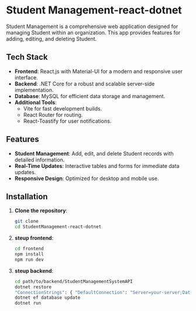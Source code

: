 # Student Management-react-dotnet

 Student Management  is a comprehensive web application designed for managing Student within an organization. This app provides features for adding, editing, and deleting Student.

## Tech Stack
- **Frontend**: React.js with Material-UI for a modern and responsive user interface.
- **Backend**: .NET Core for a robust and scalable server-side implementation.
- **Database**: MySQL for efficient data storage and management.
- **Additional Tools**: 
  - Vite for fast development builds.
  - React Router for routing.
  - React-Toastify for user notifications.

## Features
- **Student Management**: Add, edit, and delete Student records with detailed information.
- **Real-Time Updates**: Interactive tables and forms for immediate data updates.
- **Responsive Design**: Optimized for desktop and mobile use.

## Installation

1. **Clone the repository**:
   ```bash
   git clone 
   cd StudentManagement-react-dotnet

   ```
   
2. **steup frontend**:
   ```bash
   cd frontend
   npm install
   npm run dev
   ```
   
3. **steup backend**:
   ```bash
   cd path/to/backend/StudentManagementSystemAPI
   dotnet restore
   "ConnectionStrings": { "DefaultConnection": "Server=your-server;Database=your-database;User=your-user;Password=your-password;"}
   dotnet ef database update
   dotnet run
   ```
